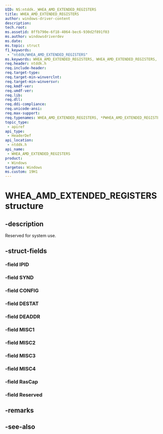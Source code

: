 ```yaml
---
UID: NS:ntddk._WHEA_AMD_EXTENDED_REGISTERS
title: WHEA_AMD_EXTENDED_REGISTERS
author: windows-driver-content
description: 
tech.root:
ms.assetid: 8ffb790e-6f18-4064-bec6-930d2f891f03
ms.author: windowsdriverdev
ms.date: 
ms.topic: struct
f1_keywords:
 - "ntddk/WHEA_AMD_EXTENDED_REGISTERS"
ms.keywords: WHEA_AMD_EXTENDED_REGISTERS, WHEA_AMD_EXTENDED_REGISTERS, *PWHEA_AMD_EXTENDED_REGISTERS, 
req.header: ntddk.h
req.include-header:
req.target-type:
req.target-min-winverclnt:
req.target-min-winversvr:
req.kmdf-ver:
req.umdf-ver:
req.lib:
req.dll:
req.ddi-compliance:
req.unicode-ansi:
req.max-support:
req.typenames: WHEA_AMD_EXTENDED_REGISTERS, *PWHEA_AMD_EXTENDED_REGISTERS
topic_type: 
 - apiref
api_type: 
 - HeaderDef
api_location: 
 - ntddk.h
api_name: 
 - WHEA_AMD_EXTENDED_REGISTERS
product: 
 - Windows
targetos: Windows
ms.custom: 19H1
---
```


# WHEA_AMD_EXTENDED_REGISTERS structure

## -description

Reserved for system use.

## -struct-fields

### -field IPID
 
### -field SYND
 
### -field CONFIG
 
### -field DESTAT
 
### -field DEADDR
 
### -field MISC1
 
### -field MISC2
 
### -field MISC3
 
### -field MISC4
 
### -field RasCap
 
### -field Reserved
 

## -remarks

## -see-also
